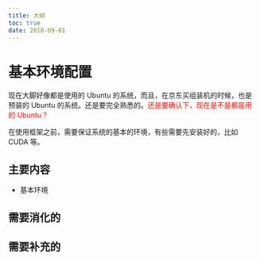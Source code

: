 ```yaml
---
title: 大纲
toc: true
date: 2018-09-01
---
```



# 基本环境配置

现在大脚好像都是使用的 Ubuntu 的系统，而且，在京东买组装机的时候，也是预装的 Ubuntu 的系统。还是要完全熟悉的。<span style="color:red;">还是要确认下，现在是不是都是用的 Ubuntu？</span>

在使用框架之前，需要保证系统的基本的环境，有些需要先安装好的，比如 CUDA 等。


## 主要内容

- 基本环境


## 需要消化的




## 需要补充的
